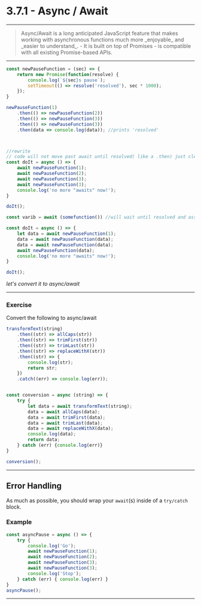 # 3.7.1 - Async / Await

---

<blockquote>
    Async/Await is a long anticipated JavaScript feature that makes working with asynchronous functions much more _enjoyable_ and _easier to understand_.
    - It is built on top of Promises
    - is compatible with all existing Promise-based APIs.
</blockquote>

---

```js
const newPauseFunction = (sec) => {
    return new Promise(function(resolve) {
        console.log(`${sec}s pause`);
        setTimeout(() => resolve('resolved'), sec * 1000);
    });
}

newPauseFunction(1)
    .then(() => newPauseFunction(2))
    .then(() => newPauseFunction(3))
    .then(() => newPauseFunction(3))
    .then(data => console.log(data)); //prints 'resolved'



//rewrite
// code will not move past await until resolved( like a .then) just clearer
const doIt = async () => {
    await newPauseFunction(1); 
    await newPauseFunction(2);
    await newPauseFunction(3);
    await newPauseFunction(3);
    console.log('no more "awaits" now!');
}

doIt();

const varib = await (somefunction()) //will wait until resolved and assigned to variable before proceeding with rest of code

const doIt = async () => {
    let data = await newPauseFunction(1); 
    data = await newPauseFunction(data);
    data = await newPauseFunction(data);
    await newPauseFunction(data);
    console.log('no more "awaits" now!');
}

doIt();

```

_let's convert it to async/await_

---

### Exercise

Convert the following to async/await

```js
transformText(string)
    .then((str) => allCaps(str))
    .then((str) => trimFirst(str))
    .then((str) => trimLast(str))
    .then((str) => replaceWithX(str))
    .then((str) => {
        console.log(str);
        return str;
    })
    .catch((err) => console.log(err));


const conversion = async (string) => {
    try {
        let data = await transformText(string);
        data = await allCaps(data);
        data = await trimFirst(data);
        data = await trimLast(data);
        data = await replaceWithX(data);
        console.log(data);
        return data;
    } catch (err) {console.log(err)}
}

conversion();

```

---

## Error Handling

As much as possible, you should wrap your `await`(s) inside of a `try/catch` block.

### Example

```js
const asyncPause = async () => {
    try {
        console.log('Go');
        await newPauseFunction(1);
        await newPauseFunction(2);
        await newPauseFunction(3);
        await newPauseFunction(3);
        console.log('Stop');
    } catch (err) { console.log(err) }
}
asyncPause();
```

---